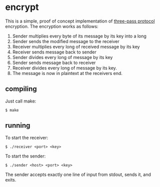 # encrypt

This is a simple, proof of concept implementation of [three-pass protocol](https://en.wikipedia.org/wiki/Three-pass_protocol) encryption. The encryption works as follows:

1. Sender multiplies every byte of its message by its key into a long
2. Sender sends the modified message to the receiver
3. Receiver multiplies every long of received message by its key
4. Receiver sends message back to sender
5. Sender divides every long of message by its key
6. Sender sends message back to receiver
7. Receiver divides every long of message by its key. 
8. The message is now in plaintext at the receivers end.

## compiling

Just call make:

    $ make

## running

To start the receiver:

    $ ./receiver <port> <key>

To start the sender:

    $ ./sender <host> <port> <key>

The sender accepts exactly one line of input from stdout, sends it, and exits.
